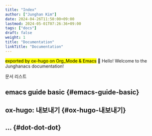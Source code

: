 ```yaml
---
title: "Index"
author: ["Junghan Kim"]
date: 2024-04-26T11:50:00+09:00
lastmod: 2024-05-01T07:26:36+09:00
tags: ["docs"]
draft: false
weight: 1
title: "Documentation"
linkTitle: "Documentation"
---
```


<mark>exported by ox-hugo on Org_Mode &amp; Emacs</mark> 👋 Hello! Welcome to the Junghanacs documentation!

<!--more-->

문서 리스트


## emacs guide basic {#emacs-guide-basic}


## ox-hugo: 내보내기 {#ox-hugo-내보내기}


## ... {#dot-dot-dot}
